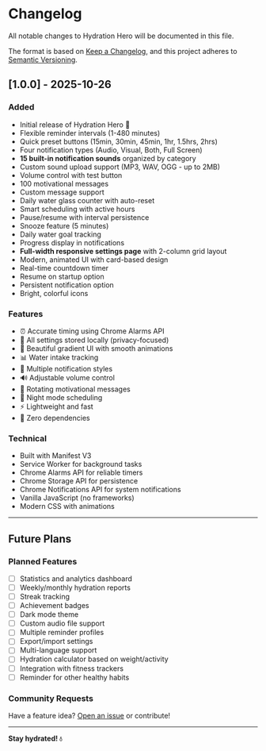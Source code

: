 # Changelog

All notable changes to Hydration Hero will be documented in this file.

The format is based on [Keep a Changelog](https://keepachangelog.com/en/1.0.0/),
and this project adheres to [Semantic Versioning](https://semver.org/spec/v2.0.0.html).

## [1.0.0] - 2025-10-26

### Added
- Initial release of Hydration Hero 🎉
- Flexible reminder intervals (1-480 minutes)
- Quick preset buttons (15min, 30min, 45min, 1hr, 1.5hrs, 2hrs)
- Four notification types (Audio, Visual, Both, Full Screen)
- **15 built-in notification sounds** organized by category
- Custom sound upload support (MP3, WAV, OGG - up to 2MB)
- Volume control with test button
- 100 motivational messages
- Custom message support
- Daily water glass counter with auto-reset
- Smart scheduling with active hours
- Pause/resume with interval persistence
- Snooze feature (5 minutes)
- Daily water goal tracking
- Progress display in notifications
- **Full-width responsive settings page** with 2-column grid layout
- Modern, animated UI with card-based design
- Real-time countdown timer
- Resume on startup option
- Persistent notification option
- Bright, colorful icons

### Features
- ⏰ Accurate timing using Chrome Alarms API
- 💾 All settings stored locally (privacy-focused)
- 🎨 Beautiful gradient UI with smooth animations
- 📊 Water intake tracking
- 🔔 Multiple notification styles
- 🔊 Adjustable volume control
- 💬 Rotating motivational messages
- 🌙 Night mode scheduling
- ⚡ Lightweight and fast
- 🎯 Zero dependencies

### Technical
- Built with Manifest V3
- Service Worker for background tasks
- Chrome Alarms API for reliable timers
- Chrome Storage API for persistence
- Chrome Notifications API for system notifications
- Vanilla JavaScript (no frameworks)
- Modern CSS with animations

---

## Future Plans

### Planned Features
- [ ] Statistics and analytics dashboard
- [ ] Weekly/monthly hydration reports
- [ ] Streak tracking
- [ ] Achievement badges
- [ ] Dark mode theme
- [ ] Custom audio file support
- [ ] Multiple reminder profiles
- [ ] Export/import settings
- [ ] Multi-language support
- [ ] Hydration calculator based on weight/activity
- [ ] Integration with fitness trackers
- [ ] Reminder for other healthy habits

### Community Requests
Have a feature idea? [Open an issue](https://github.com/yourusername/Water-drink-reminder/issues) or contribute!

---

**Stay hydrated! 💧**

